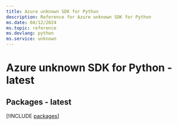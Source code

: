```yaml
---
title: Azure unknown SDK for Python
description: Reference for Azure unknown SDK for Python
ms.date: 04/12/2024
ms.topic: reference
ms.devlang: python
ms.service: unknown
---
```

# Azure unknown SDK for Python - latest
## Packages - latest
[!INCLUDE [packages](unknown-index.md)]